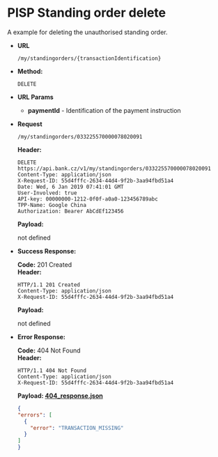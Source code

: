 # PISP Standing order delete 

A example for deleting the unauthorised standing order.


* **URL**

  `/my/standingorders/{transactionIdentification}`

* **Method:**
  
  `DELETE`
  
*  **URL Params**

   - **paymentId** - Identification of the payment instruction 

* **Request**

  `/my/standingorders/033225570000078020091`

  **Header:**
  ```http
  DELETE https://api.bank.cz/v1/my/standingorders/033225570000078020091
  Content-Type: application/json
  X-Request-ID: 55d4fffc-2634-44d4-9f2b-3aa94fbd51a4
  Date: Wed, 6 Jan 2019 07:41:01 GMT
  User-Involved: true
  API-key: 00000000-1212-0f0f-a0a0-123456789abc
  TPP-Name: Google China
  Authorization: Bearer AbCdEf123456
  ```

  **Payload:**
  
  not defined

* **Success Response:**
  
  **Code:** 201 Created <br />
  **Header:**
  ```http
  HTTP/1.1 201 Created
  Content-Type: application/json
  X-Request-ID: 55d4fffc-2634-44d4-9f2b-3aa94fbd51a4
  ```

  **Payload:**
  
  not defined
 
* **Error Response:**

  **Code:** 404 Not Found <br />
  **Header:**
  ```http
  HTTP/1.1 404 Not Found
  Content-Type: application/json
  X-Request-ID: 55d4fffc-2634-44d4-9f2b-3aa94fbd51a4
  ```
  
  **Payload: [404_response.json](404_response.json)**
  ```json
  {
  "errors": [
    {
      "error": "TRANSACTION_MISSING"
    }
  ]
  }
  ```
  
